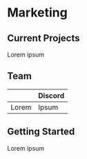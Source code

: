 # Marketing

## Current Projects

Lorem ipsum

## Team

|       | Discord |
| ----- | ------- |
| Lorem | Ipsum   |

## Getting Started

Lorem ipsum
